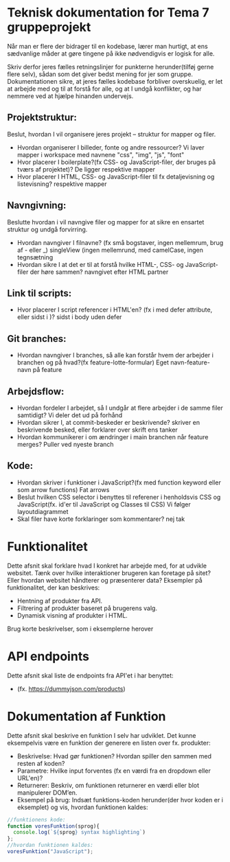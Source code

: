 # Teknisk dokumentation for Tema 7 gruppeprojekt
Når man er flere der bidrager til en kodebase, lærer man hurtigt, at ens sædvanlige måder at gøre tingene på ikke nødvendigvis er logisk for alle.

Skriv derfor jeres fælles retningslinjer for punkterne herunder(tilføj gerne flere selv), sådan som det giver bedst mening for jer som gruppe. Dokumentationen sikre, at jeres fælles kodebase forbliver overskuelig, er let at arbejde med og til at forstå for alle, og at I undgå konflikter, og har nemmere ved at hjælpe hinanden undervejs.

## Projektstruktur:
Beslut, hvordan I vil organisere jeres projekt – struktur for mapper og filer.
- Hvordan organiserer I billeder, fonte og andre ressourcer? Vi laver mapper i workspace med navnene "css", "img", "js", "font"
- Hvor placerer I boilerplate?(fx CSS- og JavaScript-filer, der bruges på tværs af projektet)? De ligger respektive mapper
- Hvor placerer I HTML, CSS- og JavaScript-filer til fx detaljevisning og listevisning? respektive mapper

## Navngivning:
Beslutte hvordan i vil navngive filer og mapper for at sikre en ensartet struktur og undgå forvirring.
- Hvordan navngiver I filnavne? (fx små bogstaver, ingen mellemrum, brug af - eller _)  singleView (ingen mellemrund, med camelCase, ingen tegnsætning
- Hvordan sikre I at det er til at forstå hvilke HTML-, CSS- og JavaScript-filer der høre sammen? navngivet efter HTML partner

## Link til scripts:
- Hvor placerer I script referencer i HTML'en? (fx i <head> med defer attribute, eller sidst i <body>)?  sidst i body uden defer

## Git branches:
- Hvordan navngiver I branches, så alle kan forstår hvem der arbejder i branchen og på hvad?(fx feature-lotte-formular)   Eget navn-feature-navn på feature

## Arbejdsflow:
- Hvordan fordeler I arbejdet, så I undgår at flere arbejder i de samme filer samtidigt?  Vi deler det ud på forhånd
- Hvordan sikrer I, at commit-beskeder er beskrivende?  skriver en beskrivende besked, eller forklarer over skrift ens tanker
- Hvordan kommunikerer i om ændringer i main branchen når feature merges? Puller ved nyeste branch

## Kode:
- Hvordan skriver i funktioner i JavaScript?(fx med function keyword eller som arrow functions)   Fat arrows
- Beslut hvilken CSS selector i benyttes til referener i henholdsvis CSS og JavaScript(fx. id'er til JavaScript og Classes til CSS) Vi følger layoutdiagrammet
- Skal filer have korte forklaringer som kommentarer? nej tak

# Funktionalitet
Dette afsnit skal forklare hvad I konkret har arbejde med, for at udvikle websitet. Tænk over hvilke interaktioner brugeren kan foretage på sitet? Eller hvordan websitet håndterer og præsenterer data? Eksempler på funktionalitet, der kan beskrives:

- Hentning af produkter fra API.
- Filtrering af produkter baseret på brugerens valg.
- Dynamisk visning af produkter i HTML.

Brug korte beskrivelser, som i eksemplerne herover

# API endpoints
Dette afsnit skal liste de endpoints fra API'et i har benyttet:
- (fx. https://dummyjson.com/products)

# Dokumentation af Funktion 
Dette afsnit skal beskrive en funktion I selv har udviklet. Det kunne eksempelvis være en funktion der generere en listen over fx. produkter: 

- Beskrivelse: Hvad gør funktionen? Hvordan spiller den sammen med resten af koden?
- Parametre: Hvilke input forventes (fx en værdi fra en dropdown eller URL'en)?
- Returnerer: Beskriv, om funktionen returnerer en værdi eller blot manipulerer DOM’en.
- Eksempel på brug: Indsæt funktions-koden herunder(der hvor koden er i eksemplet) og vis, hvordan funktionen kaldes:
```javascript
//funktionens kode:
function voresFunktion(sprog){
  console.log(`${sprog} syntax highlighting`)
};
//hvordan funktionen kaldes:
voresFunktion("JavaScript");
```
